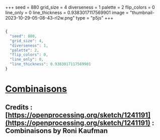 +++
seed = 880
grid_size = 4
diverseness = 1
palette = 2
flip_colors = 0
line_only = 0
line_thickness = 0.9383017117569901
image = "thumbnail-2023-10-29-05-08-43-rl2w.png"
type = "p5js"
+++


~~~javascript

{
  "seed": 880,
  "grid_size": 4,
  "diverseness": 1,
  "palette": 2,
  "flip_colors": 0,
  "line_only": 0,
  "line_thickness": 0.9383017117569901
}

~~~




# [Combinaisons](https://openprocessing.org/sketch/2065396)
## Credits : [https://openprocessing.org/sketch/1241191](https://openprocessing.org/sketch/1241191) : Combinaisons by Roni Kaufman


